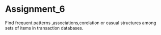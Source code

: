 # Assignment_6
Find frequent patterns ,associations,corelation or casual structures among sets of items in transaction databases.

